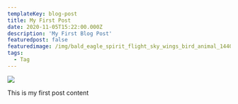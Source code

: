```yaml
---
templateKey: blog-post
title: My First Post
date: 2020-11-05T15:22:00.000Z
description: 'My First Blog Post'
featuredpost: false
featuredimage: /img/bald_eagle_spirit_flight_sky_wings_bird_animal_1440x900.jpg
tags:
  - Tag
---
```

![](/img/bald_eagle_spirit_flight_sky_wings_bird_animal_1440x900.jpg)

This is my first post content

